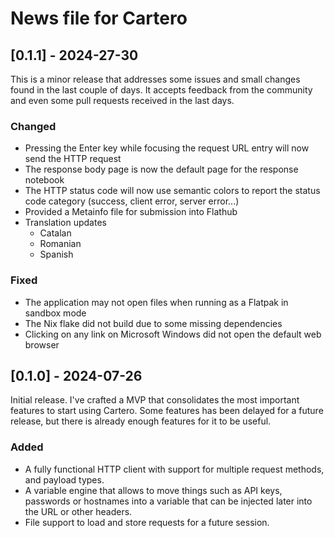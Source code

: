 # News file for Cartero

## [0.1.1] - 2024-27-30

This is a minor release that addresses some issues and small changes found in the last couple of days. It accepts feedback from the community and even some pull requests received in the last days.

### Changed

* Pressing the Enter key while focusing the request URL entry will now send the HTTP request
* The response body page is now the default page for the response notebook
* The HTTP status code will now use semantic colors to report the status code category (success, client error, server error...)
* Provided a Metainfo file for submission into Flathub
* Translation updates
  * Catalan
  * Romanian
  * Spanish

### Fixed

* The application may not open files when running as a Flatpak in sandbox mode
* The Nix flake did not build due to some missing dependencies
* Clicking on any link on Microsoft Windows did not open the default web browser

## [0.1.0] - 2024-07-26

Initial release. I've crafted a MVP that consolidates the most important features to start using Cartero. Some features has been delayed for a future release, but there is already enough features for it to be useful.

### Added

* A fully functional HTTP client with support for multiple request methods, and payload types.
* A variable engine that allows to move things such as API keys, passwords or hostnames into a variable that can be injected later into the URL or other headers.
* File support to load and store requests for a future session.
